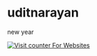 # uditnarayan
new year 
<!-- hitwebcounter Code START -->
<a href="https://www.hitwebcounter.com" target="_blank">
<img src="https://hitwebcounter.com/counter/counter.php?page=10548495&style=0001&nbdigits=3&type=page&initCount=0" title="Counter Widget" Alt="Visit counter For Websites"   border="0" /></a>    
